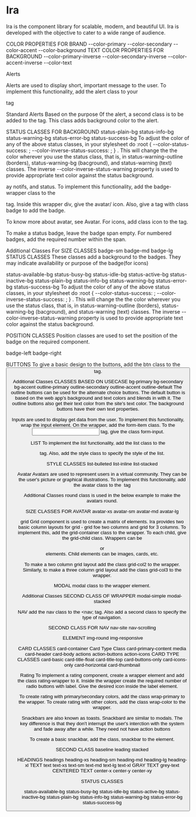 # Ira
Ira is the component library for scalable, modern, and beautiful UI. Ira is developed with the objective to cater to a wide range of audience.

COLOR PROPERTIES FOR BRAND
--color-primary
--color-secondary
--color-accent
--color-background
TEXT COLOR PROPERTIES FOR BACKGROUND
--color-primary-inverse
--color-secondary-inverse
--color-accent-inverse
--color-text

Alerts

Alerts are used to display short, important message to the user. To implement this functionality, add the alert class to your <p> tag

Standard Alerts
Based on the purpose 0f the alert, a second class is to be added to the tag. This class adds background color to the alert.

STATUS CLASSES FOR BACKGROUND
status-plain-bg
status-info-bg
status-warning-bg
status-error-bg
status-success-bg
To adjust the color of any of the above status classes, in your stylesheet do :root { --color-status-success: <color>; --color-inverse-status-success: <color>; } . This will change the the color wherever you use the status class, that is, in status-warning-outline (borders), status-warning-bg (bacground), and status-warning (text) classes. The inverse --color-inverse-status-warning property is used to provide appropriate text color against the status background.

  
ay notifs, and status. To implement this functionality, add the badge-wrapper class to the <div> tag. Inside this wrapper div, give the avatar/ icon. Also, give a <span>tag with class badge to add the badge.

To know more about avatar, see Avatar. For icons, add class icon to the tag.

To make a status badge, leave the badge span empty. For numbered badges, add the required number within the span.

Additional Classes For <Span Class="Badge">
SIZE CLASSES
badge-sm
badge-md
badge-lg
STATUS CLASSES
These classes add a background to the badges. They may indicate availability or purpose of the badge(for icons)

status-available-bg
status-busy-bg
status-idle-bg
status-active-bg
status-inactive-bg
status-plain-bg
status-info-bg
status-warning-bg
status-error-bg
status-success-bg
To adjust the color of any of the above status classes, in your stylesheet do :root { --color-status-success: <color>; --color-inverse-status-success: <color>; } . This will change the the color wherever you use the status class, that is, in status-warning-outline (borders), status-warning-bg (bacground), and status-warning (text) classes. The inverse --color-inverse-status-warning property is used to provide appropriate text color against the status background.

POSITION CLASSES
Position classes are used to set the position of the badge on the required component.

badge-left
badge-right
  
BUTTONS
 To give a basic design to the buttons, add the btn class to the <button> tag.

Additional Classes
CLASSES BASED ON USECASE
bg-primary
bg-secondary
bg-accent
outline-primary
outline-secondary
outline-accent
outline-default
The outline buttons can be used for the alternate choice buttons. The default button is based on the web app's background and text colors and blends in with it. The outline buttons also get their text color from the site's text color. The background buttons have their own text properties. 
  
Inputs are used to display get data from the user. To implement this functionality, wrap the input element. On the wrapper, add the form-item class. To the <input type="text"> tag, give the class form-input.
  
LIST
To implement the list functionality, add the list class to the <ul> tag. Also, add the style class to specify the style of the list.
  

STYLE CLASSES
list-bulleted
list-inline
list-stacked
  
Avatar
Avatars are used to represent users in a virtual community. They can be the user's picture or graphical illustrations. To implement this functionality, add the avatar class to the <img> tag

Additional Classes
round class is used in the below example to make the avatars round.

SIZE CLASSES FOR AVATAR
avatar-xs
avatar-sm
avatar-md
avatar-lg
  
grid
Grid component is used to create a matrix of elements. Ira provides two basic column layouts for grid - grid foe two columns and grid for 3 columns. To implement this, add the grid-container class to the wrapper. To each child, give the grid-child class. Wrappers can be <div> or <section> elements. Child elements can be images, cards, etc.

To make a two column grid layout add the class grid-col2 to the wrapper. Similarly, to make a three column grid layout add the class grid-col3 to the wrapper.

 MODAL
 modal class to the wrapper element.

Additional Classes
SECOND CLASS OF WRAPPER
modal-simple
modal-stacked
  
NAV
 add the nav class to the <nav; tag. Also add a second class to specify the type of navigation.

SECOND CLASS FOR NAV
nav-site
nav-scrolling
                                
<IMG> ELEMENT
img-round
img-responsive
  
CARD CLASSES
card-container
Card Type Class
card-primary-content
media
card-header
card-body
actions
action-buttons
action-icons
CARD TYPE CLASSES
card-basic
card-title-float
card-title-top
card-buttons-only
card-icons-only
card-horizontal
card-thumbnail
  
Rating
To implement a rating component, create a wrapper element and add the class rating-wrapper to it. Inside the wrapper create the required number of radio buttons with label. Give the desired icon inside the label element.

To create rating with primary/secondary colors, add the class wrap-primary to the wrapper. To create rating with other colors, add the class wrap-color to the wrapper.
  
Snackbars are also known as toasts. Snackbard are similar to modals. The key difference is that they don't interrupt the user's interction with the system and fade away after a while. They need not have action buttons

To create a basic snackbar, add the class, snackbar to the element.

SECOND CLASS
baseline
leading
stacked
  
HEADINGS
headings
heading-xs
heading-sm
heading-md
heading-lg
heading-xl
TEXT
text
text-xs
text-sm
text-md
text-lg
text-xl
GRAY TEXT
grey-text
CENTERED TEXT
center-x
center-y
center-xy
  
  
STATUS CLASSES

status-available-bg
status-busy-bg
status-idle-bg
status-active-bg
status-inactive-bg
status-plain-bg
status-info-bg
status-warning-bg
status-error-bg
status-success-bg
